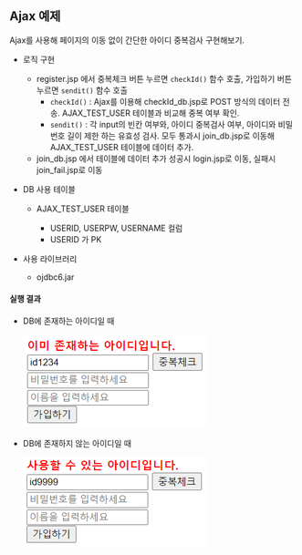 ## Ajax 예제 

Ajax를 사용해 페이지의 이동 없이 간단한 아이디 중복검사 구현해보기.

- 로직 구현

  - register.jsp 에서 중복체크 버튼 누르면 `checkId()` 함수 호출, 가입하기 버튼 누르면 `sendit()` 함수 호출
    - `checkId()` : Ajax를 이용해 checkId_db.jsp로 POST 방식의 데이터 전송. AJAX_TEST_USER 테이블과 비교해 중복 여부 확인. 
    - `sendit()` : 각 input의 빈칸 여부와, 아이디 중복검사 여부, 아이디와 비밀번호 길이 제한 하는 유효성 검사. 모두 통과시 join_db.jsp로 이동해 AJAX_TEST_USER 테이블에 데이터 추가.
  - join_db.jsp 에서 테이블에 데이터 추가 성공시 login.jsp로 이동, 실패시 join_fail.jsp로 이동
- DB 사용 테이블

  - AJAX_TEST_USER 테이블

    - USERID, USERPW, USERNAME 컬럼
    - USERID 가 PK
- 사용 라이브러리
  - ojdbc6.jar


#### 실행 결과

- DB에 존재하는 아이디일 때

  <img src="./ajax_prac/images/img1.png">

  

- DB에 존재하지 않는 아이디일 때

  <img src="./ajax_prac/images/img2.png">






